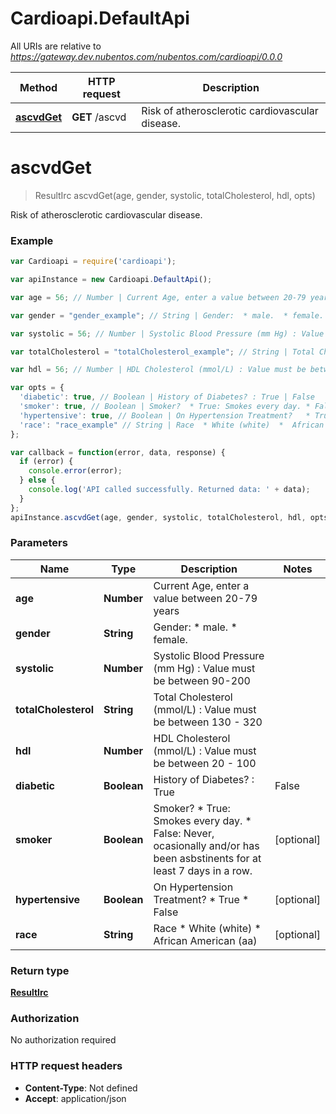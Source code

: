 # Cardioapi.DefaultApi

All URIs are relative to *https://gateway.dev.nubentos.com/nubentos.com/cardioapi/0.0.0*

Method | HTTP request | Description
------------- | ------------- | -------------
[**ascvdGet**](DefaultApi.md#ascvdGet) | **GET** /ascvd | Risk of atherosclerotic cardiovascular disease.


<a name="ascvdGet"></a>
# **ascvdGet**
> ResultIrc ascvdGet(age, gender, systolic, totalCholesterol, hdl, opts)

Risk of atherosclerotic cardiovascular disease.

### Example
```javascript
var Cardioapi = require('cardioapi');

var apiInstance = new Cardioapi.DefaultApi();

var age = 56; // Number | Current Age, enter a value between 20-79 years

var gender = "gender_example"; // String | Gender:  * male.  * female. 

var systolic = 56; // Number | Systolic Blood Pressure (mm Hg) : Value must be between 90-200

var totalCholesterol = "totalCholesterol_example"; // String | Total Cholesterol (mmol/L) : Value must be between 130 - 320

var hdl = 56; // Number | HDL Cholesterol (mmol/L) : Value must be between 20 - 100

var opts = { 
  'diabetic': true, // Boolean | History of Diabetes? : True | False
  'smoker': true, // Boolean | Smoker?  * True: Smokes every day. * False: Never, ocasionally and/or has been asbstinents for at least 7 days in a row. 
  'hypertensive': true, // Boolean | On Hypertension Treatment?   * True   * False
  'race': "race_example" // String | Race  * White (white)  *  African American (aa)
};

var callback = function(error, data, response) {
  if (error) {
    console.error(error);
  } else {
    console.log('API called successfully. Returned data: ' + data);
  }
};
apiInstance.ascvdGet(age, gender, systolic, totalCholesterol, hdl, opts, callback);
```

### Parameters

Name | Type | Description  | Notes
------------- | ------------- | ------------- | -------------
 **age** | **Number**| Current Age, enter a value between 20-79 years | 
 **gender** | **String**| Gender:  * male.  * female.  | 
 **systolic** | **Number**| Systolic Blood Pressure (mm Hg) : Value must be between 90-200 | 
 **totalCholesterol** | **String**| Total Cholesterol (mmol/L) : Value must be between 130 - 320 | 
 **hdl** | **Number**| HDL Cholesterol (mmol/L) : Value must be between 20 - 100 | 
 **diabetic** | **Boolean**| History of Diabetes? : True | False | [optional] 
 **smoker** | **Boolean**| Smoker?  * True: Smokes every day. * False: Never, ocasionally and/or has been asbstinents for at least 7 days in a row.  | [optional] 
 **hypertensive** | **Boolean**| On Hypertension Treatment?   * True   * False | [optional] 
 **race** | **String**| Race  * White (white)  *  African American (aa) | [optional] 

### Return type

[**ResultIrc**](ResultIrc.md)

### Authorization

No authorization required

### HTTP request headers

 - **Content-Type**: Not defined
 - **Accept**: application/json

